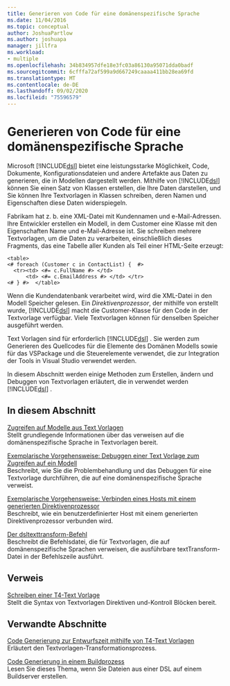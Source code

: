 ```yaml
---
title: Generieren von Code für eine domänenspezifische Sprache
ms.date: 11/04/2016
ms.topic: conceptual
author: JoshuaPartlow
ms.author: joshuapa
manager: jillfra
ms.workload:
- multiple
ms.openlocfilehash: 34b834957dfe18e3fc03a86130a95071dda0badf
ms.sourcegitcommit: 6cfffa72af599a9d667249caaaa411bb28ea69fd
ms.translationtype: MT
ms.contentlocale: de-DE
ms.lasthandoff: 09/02/2020
ms.locfileid: "75596579"
---
```

# <a name="generating-code-from-a-domain-specific-language"></a>Generieren von Code für eine domänenspezifische Sprache

Microsoft [!INCLUDE[dsl](../modeling/includes/dsl_md.md)] bietet eine leistungsstarke Möglichkeit, Code, Dokumente, Konfigurationsdateien und andere Artefakte aus Daten zu generieren, die in Modellen dargestellt werden. Mithilfe von [!INCLUDE[dsl](../modeling/includes/dsl_md.md)] können Sie einen Satz von Klassen erstellen, die Ihre Daten darstellen, und Sie können Ihre Textvorlagen in Klassen schreiben, deren Namen und Eigenschaften diese Daten widerspiegeln.

Fabrikam hat z. b. eine XML-Datei mit Kundennamen und e-Mail-Adressen. Ihre Entwickler erstellen ein Modell, in dem Customer eine Klasse mit den Eigenschaften Name und e-Mail-Adresse ist. Sie schreiben mehrere Textvorlagen, um die Daten zu verarbeiten, einschließlich dieses Fragments, das eine Tabelle aller Kunden als Teil einer HTML-Seite erzeugt:

```
<table>
<# foreach (Customer c in ContactList) {  #>
  <tr><td> <#= c.FullName #> </td>
      <td> <#= c.EmailAddress #> </td> </tr>
<# } #>  </table>
```

Wenn die Kundendatenbank verarbeitet wird, wird die XML-Datei in den Modell Speicher gelesen. Ein *Direktivenprozessor*, der mithilfe von erstellt wurde, [!INCLUDE[dsl](../modeling/includes/dsl_md.md)] macht die Customer-Klasse für den Code in der Textvorlage verfügbar. Viele Textvorlagen können für denselben Speicher ausgeführt werden.

Text Vorlagen sind für erforderlich [!INCLUDE[dsl](../modeling/includes/dsl_md.md)] . Sie werden zum Generieren des Quellcodes für die Elemente des Domänen Modells sowie für das VSPackage und die Steuerelemente verwendet, die zur Integration der Tools in Visual Studio verwendet werden.

In diesem Abschnitt werden einige Methoden zum Erstellen, ändern und Debuggen von Textvorlagen erläutert, die in verwendet werden [!INCLUDE[dsl](../modeling/includes/dsl_md.md)] .

## <a name="in-this-section"></a>In diesem Abschnitt

[Zugreifen auf Modelle aus Text Vorlagen](../modeling/accessing-models-from-text-templates.md)\
Stellt grundlegende Informationen über das verweisen auf die domänenspezifische Sprache in Textvorlagen bereit.

[Exemplarische Vorgehensweise: Debuggen einer Text Vorlage zum Zugreifen auf ein Modell](../modeling/walkthrough-debugging-a-text-template-that-accesses-a-model.md)\
Beschreibt, wie Sie die Problembehandlung und das Debuggen für eine Textvorlage durchführen, die auf eine domänenspezifische Sprache verweist.

[Exemplarische Vorgehensweise: Verbinden eines Hosts mit einem generierten Direktivenprozessor](../modeling/walkthrough-connecting-a-host-to-a-generated-directive-processor.md)\
Beschreibt, wie ein benutzerdefinierter Host mit einem generierten Direktivenprozessor verbunden wird.

[Der dsltexttransform-Befehl](../modeling/the-dsltexttransform-command.md)\
Beschreibt die Befehlsdatei, die für Textvorlagen, die auf domänenspezifische Sprachen verweisen, die ausführbare textTransform-Datei in der Befehlszeile ausführt.

## <a name="reference"></a>Verweis

[Schreiben einer T4-Text Vorlage](../modeling/writing-a-t4-text-template.md)\
Stellt die Syntax von Textvorlagen Direktiven und-Kontroll Blöcken bereit.

## <a name="related-sections"></a>Verwandte Abschnitte

[Code Generierung zur Entwurfszeit mithilfe von T4-Text Vorlagen](../modeling/design-time-code-generation-by-using-t4-text-templates.md)\
Erläutert den Textvorlagen-Transformationsprozess.

[Code Generierung in einem Buildprozess](../modeling/code-generation-in-a-build-process.md)\
Lesen Sie dieses Thema, wenn Sie Dateien aus einer DSL auf einem Buildserver erstellen.
